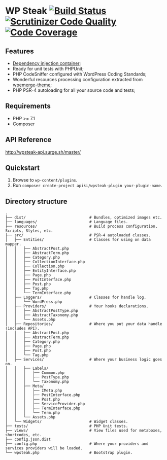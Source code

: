# WP Steak [![Build Status](https://scrutinizer-ci.com/g/Apiki/wpsteak-plugin/badges/build.png?b=develop)](https://scrutinizer-ci.com/g/Apiki/wpsteak-plugin/build-status/develop) [![Scrutinizer Code Quality](https://scrutinizer-ci.com/g/Apiki/wpsteak-plugin/badges/quality-score.png?b=develop)](https://scrutinizer-ci.com/g/Apiki/wpsteak-plugin/?branch=develop) [![Code Coverage](https://scrutinizer-ci.com/g/Apiki/wpsteak-plugin/badges/coverage.png?b=develop)](https://scrutinizer-ci.com/g/Apiki/wpsteak-plugin/?branch=develop)
## Features
* [Dependency injection container](https://container.thephpleague.com/);
* Ready for unit tests with PHPUnit;
* PHP CodeSniffer configured with WordPress Coding Standards;
* Wonderful resources processing configuration extracted from [wpemerge-theme](https://github.com/htmlburger/wpemerge-theme);
* PHP PSR-4 autoloading for all your source code and tests;
## Requirements
* PHP >= 7.1
* Composer
## API Reference
http://wpsteak-api.surge.sh/master/
## Quickstart
1. Browse to `wp-content/plugins`.
1. Run `composer create-project apiki/wpsteak-plugin your-plugin-name`.
## Directory structure
```shell
.
├── dist/                            # Bundles, optimized images etc.
├── languages/                       # Language files.
├── resources/                       # Build process configuration, Scripts, Styles, etc.
├── src/                             # PSR-4 autoloaded classes.
│   ├── Entities/                    # Classes for using on data mapper.
│   │   ├── AbstractPost.php
│   │   ├── AbstractTerm.php
│   │   ├── Category.php
│   │   ├── CollectionInterface.php
│   │   ├── Collection.php
│   │   ├── EntityInterface.php
│   │   ├── Page.php
│   │   ├── PostInterface.php
│   │   ├── Post.php
│   │   ├── Tag.php
│   │   └── TermInterface.php
│   ├── Loggers/                     # Classes for handle log.
│   │   └── WordPress.php
│   ├── Providers/                   # Your hooks declarations.
│   │   ├── AbstractPostType.php
│   │   ├── AbstractTaxonomy.php
│   │   └── Assets.php
│   ├── Repositories/                # Where you put your data handle (includes API).
│   │   ├── AbstractPost.php
│   │   ├── AbstractTerm.php
│   │   ├── Category.php
│   │   ├── Page.php
│   │   ├── Post.php
│   │   └── Tag.php
│   ├── Services/                    # Where your business logic goes on.
│   │   ├── Labels/
│   │   │   ├── Common.php
│   │   │   ├── PostType.php
│   │   │   └── Taxonomy.php
│   │   ├── Meta/
│   │   │   ├── IMeta.php
│   │   │   ├── PostInterface.php
│   │   │   ├── Post.php
│   │   │   ├── ServiceProvider.php
│   │   │   ├── TermInterface.php
│   │   │   └── Term.php
│   │   └── Assets.php
│   └── Widgets/                     # Widget classes.
├── tests/                           # PHP Unit tests.
├── views/                           # View files used for metaboxes, shortcodes, etc.
├── config.json.dist
├── config.php                       # Where your providers and services providers will be loaded.
└── wpsteak.php                      # Bootstrap plugin.
```
